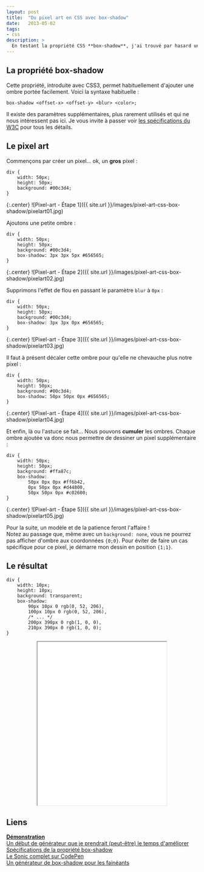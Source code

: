 ```yaml
---
layout: post
title:  "Du pixel art en CSS avec box-shadow"
date:   2013-05-02
tags: 
- css
description: >
  En testant la propriété CSS **box-shadow**, j'ai trouvé par hasard un moyen de créer de multiples carrés en multipliant les ombres. En fouinant un peu sur le net, j'ai pu voir que cette technique avait déjà été utilisée pour faire du pixel art, voici donc un petit feedback de ma part !
---
```


## La propriété box-shadow

Cette propriété, introduite avec CSS3, permet habituellement d'ajouter une ombre portée facilement. Voici la syntaxe habituelle :

	box-shadow <offset-x> <offset-y> <blur> <color>;

Il existe des paramètres supplémentaires, plus rarement utilisés et qui ne nous intéressent pas ici. Je vous invite à passer voir [les spécifications du W3C](http://www.w3.org/TR/css3-background/#the-box-shadow) pour tous les détails.

## Le pixel art

Commençons par créer un pixel... ok, un **gros** pixel :

	div {   
		width: 50px;
		height: 50px;
		background: #00c3d4;
	}

{:.center}
![Pixel-art - Étape 1]({{ site.url }}/images/pixel-art-css-box-shadow/pixelart01.jpg)

Ajoutons une petite ombre :

	div {   
		width: 50px;
		height: 50px;
		background: #00c3d4;
		box-shadow: 3px 3px 5px #656565;
	}

{:.center}
![Pixel-art - Étape 2]({{ site.url }}/images/pixel-art-css-box-shadow/pixelart02.jpg)

Supprimons l'effet de flou en passant le paramètre `blur` à `0px` :

	div {   
		width: 50px;
		height: 50px;
		background: #00c3d4;
		box-shadow: 3px 3px 0px #656565;
	}

{:.center}
![Pixel-art - Étape 3]({{ site.url }}/images/pixel-art-css-box-shadow/pixelart03.jpg)

Il faut à présent décaler cette ombre pour qu'elle ne chevauche plus notre pixel :

	div {   
		width: 50px;
		height: 50px;
		background: #00c3d4;
		box-shadow: 50px 50px 0px #656565;
	}

{:.center}
![Pixel-art - Étape 4]({{ site.url }}/images/pixel-art-css-box-shadow/pixelart04.jpg)

Et enfin, là ou l'astuce se fait... Nous pouvons **cumuler** les ombres. Chaque ombre ajoutée va donc nous permettre de dessiner un pixel supplémentaire :

	div {   
		width: 50px;
		height: 50px;
		background: #ffa87c;
		box-shadow: 
			50px 0px 0px #ff6b42,
			0px 50px 0px #d44800,
			50px 50px 0px #c02600;
	}

{:.center}
![Pixel-art - Étape 5]({{ site.url }}/images/pixel-art-css-box-shadow/pixelart05.jpg)

Pour la suite, un modèle et de la patience feront l'affaire !   
Notez au passage que, même avec un `background: none`, vous ne pourrez pas afficher d'ombre aux coordonnées `{0;0}`. Pour éviter de faire un cas spécifique pour ce pixel, je démarre mon dessin en position `{1;1}`.

## Le résultat

	div {   
		width: 10px;
		height: 10px;
		background: transparent;
		box-shadow:
			90px 10px 0 rgb(0, 52, 206),
			100px 10px 0 rgb(0, 52, 206),
			/* ... */
			200px 390px 0 rgb(1, 0, 0),
			210px 390px 0 rgb(1, 0, 0);
	}

<center><iframe src="{{ site.url }}/demos/pixel-art-css-box-shadow/index.html" width="340" height="430"></iframe></center>

## Liens
[**Démonstration**](http://blog.smarchal.com/demos/pixel-art-css-box-shadow/index.html)   
[Un début de générateur que je prendrait (peut-être) le temps d'améliorer](http://blog.smarchal.com/demos/pixel-art-css-box-shadow/generator.php)   
[Spécifications de la propriété box-shadow](http://www.w3.org/TR/css3-background/#the-box-shadow")   
[Le Sonic complet sur CodePen](http://codepen.io/zessx/pen/BsfFt")   
[Un générateur de box-shadow pour les fainéants](http://cssmatic.com/box-shadow)   